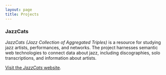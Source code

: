 ```yaml
---
layout: page
title: Projects
---
```

### JazzCats

*JazzCats (Jazz Collection of Aggregated Triples)* is a resource for studying jazz artists, performances, and networks. The project harnesses semantic web technologies to connect data about jazz, including discographies, solo transcriptions, and information about artists. 

<a href="http://jazzcats.oerc.ox.ac.uk/">Visit the *JazzCats* website</a>.
